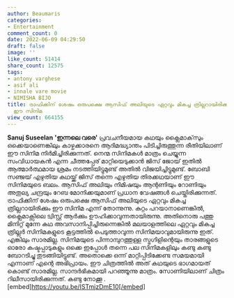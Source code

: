 ```yaml
---
author: Beaumaris
categories:
- Entertainment
comment_count: 0
date: 2022-06-09 04:29:50
draft: false
image: ''
like_count: 51414
share_count: 12575
tags:
- antony varghese
- asif ali
- innale vare movie
- NIMISHA BIJO
title: ട്രാഫിക്കിന് ശേഷം ഒരുപക്ഷെ ആസിഫ് അലിയുടെ ഏറ്റവും മികച്ച ത്രില്ലറായിരിക്കും
  ഈ സിനിമ
view_count: 664155
---
```


**Sanuj Suseelan** **'ഇന്നലെ വരെ'** പ്രവചനീയമായ കഥയും ക്ലൈമാക്‌സും ഒക്കെയാണെങ്കിലും കാഴ്ചക്കാരനെ ആദിമദ്ധ്യാന്തം പിടിച്ചിരുത്തുന്ന രീതിയിലാണ് ഈ സിനിമ നിർമിച്ചിരിക്കുന്നത്. നെന്മ സിനിമകൾ മാത്രം ചെയ്യുന്ന സംവിധായകൻ എന്ന ചീത്തപ്പേര് മാറ്റിയെടുക്കാൻ ജിസ് ജോയ് ഇതിൽ ആത്മാർത്ഥമായ ശ്രമം നടത്തിയിട്ടുമുണ്ട് അതിൽ വിജയിച്ചിട്ടുമുണ്ട്. ബോബി സഞ്ജയ് എഴുതിയ കഥയ്ക്ക് ജിസ് തന്നെ എഴുതിയ തിരക്കഥയാണ് ഈ സിനിമയുടെ ബലം. ആസിഫ് അലിയും നിമിഷയും ആന്റണിയും റോണിയും അതുല്യ ചന്ദ്രയും റേബ മോനിക്കയുമാണ് പ്രധാന വേഷങ്ങൾ ചെയ്തിരിക്കുന്നത്. ട്രാഫിക്കിന് ശേഷം ഒരുപക്ഷെ ആസിഫ് അലിയുടെ ഏറ്റവും മികച്ച ത്രില്ലറായിരിക്കും ഈ സിനിമ എന്ന് തോന്നുന്നു. കുറ്റം പറയാനാണെങ്കിൽ, ക്ലൈമാക്സിലെ ട്വിസ്റ്റ് ആർക്കും ഊഹിക്കാവുന്നതായിരുന്നു. അതിനൊരു പത്തു മിനിറ്റ് മുന്നേ കഥ അവസാനിപ്പിച്ചിരുന്നെങ്കിൽ മലയാളത്തിലെ ഏറ്റവും മികച്ച ത്രില്ലർ സിനിമകളുടെ കൂട്ടത്തിൽ പെടുത്താവുന്ന സിനിമയാവുമായിരുന്നു ഇത്. എങ്കിലും സാരമില്ല. സിനിമയുടെ പിന്നാമ്പുറത്തുള്ള സ്ട്രഗിളിന്റെയും താരങ്ങളുടെ ഓരോ കഷ്ടപ്പാടുകളും ഒക്കെ ഇപ്പോൾ തന്നെ പല സിനിമകളിലും കണ്ടു കണ്ടു ബോറടിച്ചു തുടങ്ങിയിട്ടുണ്ട്. അതൊക്കെ ഒന്ന് മാറ്റിപ്പിടിക്കേണ്ട സമയമായി എന്നാണ് എന്റെ അഭിപ്രായം. ഈ ചിത്രത്തിൽ അത് കഥയുടെ ഭാഗമായത് കൊണ്ട് സാരമില്ല. സാന്ദർഭികമായി പറഞ്ഞൂന്നു മാത്രം. സോണിയിലാണ് ചിത്രം റിലീസായിരിക്കുന്നത്. കണ്ടു നോക്കൂ . &nbsp; [embed]https://youtu.be/ISTmjzDmE10[/embed]